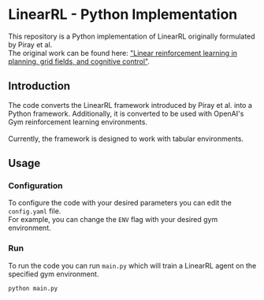 # LinearRL - Python Implementation
This repository is a Python implementation of LinearRL originally formulated by Piray et al. <br>
The original work can be found here: ["Linear reinforcement learning in planning, grid fields, and cognitive control"](https://www.nature.com/articles/s41467-021-25123-3). 

## Introduction
The code converts the LinearRL framework introduced by Piray et al. into a Python framework. Additionally, it is converted to be used with OpenAI's Gym reinforcement learning environments. <br> <br>
Currently, the framework is designed to work with tabular environments.

## Usage
### Configuration
To configure the code with your desired parameters you can edit the `config.yaml` file. <br>
For example, you can change the `ENV` flag with your desired gym environment.

### Run
To run the code you can run `main.py` which will train a LinearRL agent on the specified gym environment.
```bash
python main.py